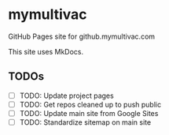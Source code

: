 # mymultivac
GitHub Pages site for github.mymultivac.com


This site uses MkDocs.

## TODOs

-[ ] TODO: Update project pages
-[ ] TODO: Get repos cleaned up to push public
-[ ] TODO: Update main site from Google Sites
-[ ] TODO: Standardize sitemap on main site